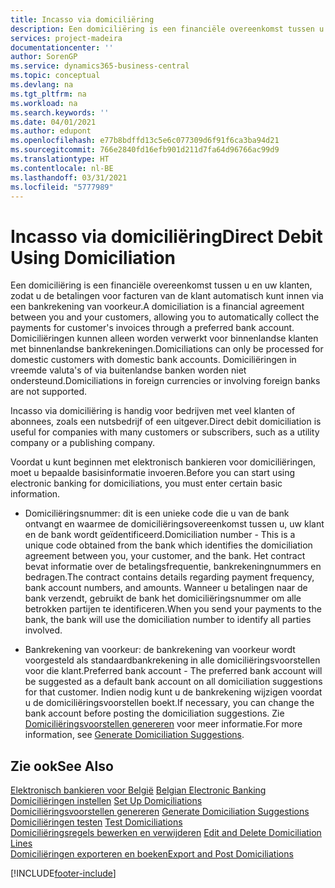 ```yaml
---
title: Incasso via domiciliëring
description: Een domiciliëring is een financiële overeenkomst tussen u en uw klanten, zodat u de betalingen voor facturen van de klant automatisch kunt innen via een bankrekening van voorkeur. Domiciliëringen kunnen alleen worden verwerkt voor binnenlandse klanten met binnenlandse bankrekeningen.
services: project-madeira
documentationcenter: ''
author: SorenGP
ms.service: dynamics365-business-central
ms.topic: conceptual
ms.devlang: na
ms.tgt_pltfrm: na
ms.workload: na
ms.search.keywords: ''
ms.date: 04/01/2021
ms.author: edupont
ms.openlocfilehash: e77b8bdffd13c5e6c077309d6f91f6ca3ba94d21
ms.sourcegitcommit: 766e2840fd16efb901d211d7fa64d96766ac99d9
ms.translationtype: HT
ms.contentlocale: nl-BE
ms.lasthandoff: 03/31/2021
ms.locfileid: "5777989"
---
```

# <a name="direct-debit-using-domiciliation"></a><span data-ttu-id="cea8f-104">Incasso via domiciliëring</span><span class="sxs-lookup"><span data-stu-id="cea8f-104">Direct Debit Using Domiciliation</span></span>
<span data-ttu-id="cea8f-105">Een domiciliëring is een financiële overeenkomst tussen u en uw klanten, zodat u de betalingen voor facturen van de klant automatisch kunt innen via een bankrekening van voorkeur.</span><span class="sxs-lookup"><span data-stu-id="cea8f-105">A domiciliation is a financial agreement between you and your customers, allowing you to automatically collect the payments for customer's invoices through a preferred bank account.</span></span> <span data-ttu-id="cea8f-106">Domiciliëringen kunnen alleen worden verwerkt voor binnenlandse klanten met binnenlandse bankrekeningen.</span><span class="sxs-lookup"><span data-stu-id="cea8f-106">Domiciliations can only be processed for domestic customers with domestic bank accounts.</span></span> <span data-ttu-id="cea8f-107">Domiciliëringen in vreemde valuta's of via buitenlandse banken worden niet ondersteund.</span><span class="sxs-lookup"><span data-stu-id="cea8f-107">Domiciliations in foreign currencies or involving foreign banks are not supported.</span></span>  

<span data-ttu-id="cea8f-108">Incasso via domiciliëring is handig voor bedrijven met veel klanten of abonnees, zoals een nutsbedrijf of een uitgever.</span><span class="sxs-lookup"><span data-stu-id="cea8f-108">Direct debit domiciliation is useful for companies with many customers or subscribers, such as a utility company or a publishing company.</span></span>  

<span data-ttu-id="cea8f-109">Voordat u kunt beginnen met elektronisch bankieren voor domiciliëringen, moet u bepaalde basisinformatie invoeren.</span><span class="sxs-lookup"><span data-stu-id="cea8f-109">Before you can start using electronic banking for domiciliations, you must enter certain basic information.</span></span>  

- <span data-ttu-id="cea8f-110">Domiciliëringsnummer: dit is een unieke code die u van de bank ontvangt en waarmee de domiciliëringsovereenkomst tussen u, uw klant en de bank wordt geïdentificeerd.</span><span class="sxs-lookup"><span data-stu-id="cea8f-110">Domiciliation number - This is a unique code obtained from the bank which identifies the domiciliation agreement between you, your customer, and the bank.</span></span> <span data-ttu-id="cea8f-111">Het contract bevat informatie over de betalingsfrequentie, bankrekeningnummers en bedragen.</span><span class="sxs-lookup"><span data-stu-id="cea8f-111">The contract contains details regarding payment frequency, bank account numbers, and amounts.</span></span> <span data-ttu-id="cea8f-112">Wanneer u betalingen naar de bank verzendt, gebruikt de bank het domiciliëringsnummer om alle betrokken partijen te identificeren.</span><span class="sxs-lookup"><span data-stu-id="cea8f-112">When you send your payments to the bank, the bank will use the domiciliation number to identify all parties involved.</span></span>  

- <span data-ttu-id="cea8f-113">Bankrekening van voorkeur: de bankrekening van voorkeur wordt voorgesteld als standaardbankrekening in alle domiciliëringsvoorstellen voor die klant.</span><span class="sxs-lookup"><span data-stu-id="cea8f-113">Preferred bank account - The preferred bank account will be suggested as a default bank account on all domiciliation suggestions for that customer.</span></span> <span data-ttu-id="cea8f-114">Indien nodig kunt u de bankrekening wijzigen voordat u de domiciliëringsvoorstellen boekt.</span><span class="sxs-lookup"><span data-stu-id="cea8f-114">If necessary, you can change the bank account before posting the domiciliation suggestions.</span></span> <span data-ttu-id="cea8f-115">Zie [Domiciliëringsvoorstellen genereren](how-to-generate-domiciliation-suggestions.md) voor meer informatie.</span><span class="sxs-lookup"><span data-stu-id="cea8f-115">For more information, see [Generate Domiciliation Suggestions](how-to-generate-domiciliation-suggestions.md).</span></span>  

## <a name="see-also"></a><span data-ttu-id="cea8f-116">Zie ook</span><span class="sxs-lookup"><span data-stu-id="cea8f-116">See Also</span></span>  
 <span data-ttu-id="cea8f-117">[Elektronisch bankieren voor België](belgian-electronic-banking.md) </span><span class="sxs-lookup"><span data-stu-id="cea8f-117">[Belgian Electronic Banking](belgian-electronic-banking.md) </span></span>  
 <span data-ttu-id="cea8f-118">[Domiciliëringen instellen](how-to-set-up-domiciliations.md) </span><span class="sxs-lookup"><span data-stu-id="cea8f-118">[Set Up Domiciliations](how-to-set-up-domiciliations.md) </span></span>  
 <span data-ttu-id="cea8f-119">[Domiciliëringsvoorstellen genereren](how-to-generate-domiciliation-suggestions.md) </span><span class="sxs-lookup"><span data-stu-id="cea8f-119">[Generate Domiciliation Suggestions](how-to-generate-domiciliation-suggestions.md) </span></span>  
 <span data-ttu-id="cea8f-120">[Domiciliëringen testen](how-to-test-domiciliations.md) </span><span class="sxs-lookup"><span data-stu-id="cea8f-120">[Test Domiciliations](how-to-test-domiciliations.md) </span></span>  
 <span data-ttu-id="cea8f-121">[Domiciliëringsregels bewerken en verwijderen](how-to-edit-and-delete-domiciliation-lines.md) </span><span class="sxs-lookup"><span data-stu-id="cea8f-121">[Edit and Delete Domiciliation Lines](how-to-edit-and-delete-domiciliation-lines.md) </span></span>  
 [<span data-ttu-id="cea8f-122">Domiciliëringen exporteren en boeken</span><span class="sxs-lookup"><span data-stu-id="cea8f-122">Export and Post Domiciliations</span></span>](how-to-export-and-post-domiciliations.md)


[!INCLUDE[footer-include](../../includes/footer-banner.md)]